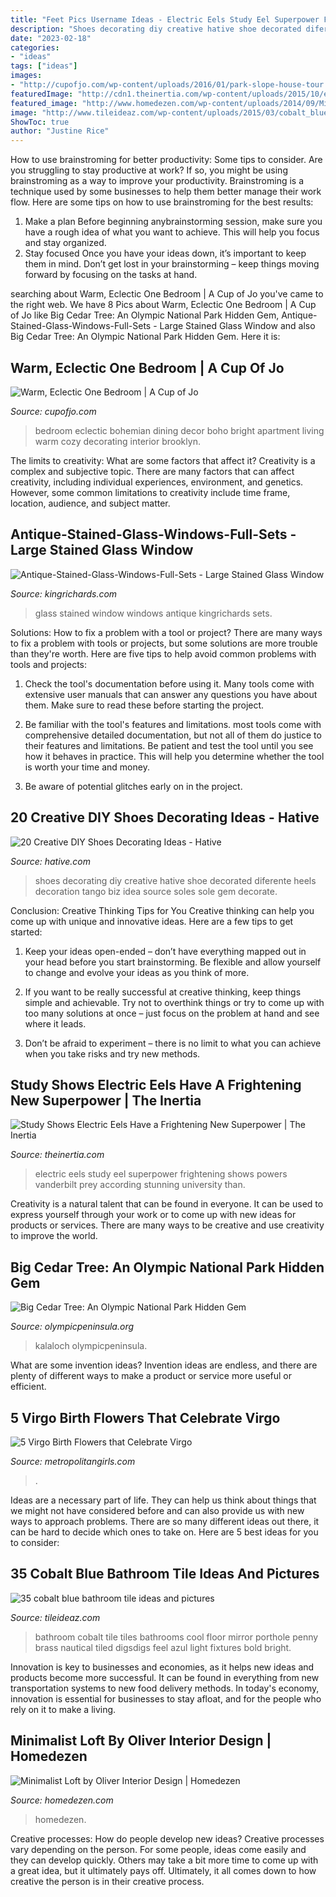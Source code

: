 ```yaml
---
title: "Feet Pics Username Ideas - Electric Eels Study Eel Superpower Frightening Shows Powers Vanderbilt Prey According Stunning University Than"
description: "Shoes decorating diy creative hative shoe decorated diferente heels decoration tango biz idea source soles sole gem decorate"
date: "2023-02-18"
categories:
- "ideas"
tags: ["ideas"]
images:
- "http://cupofjo.com/wp-content/uploads/2016/01/park-slope-house-tour.jpg"
featuredImage: "http://cdn1.theinertia.com/wp-content/uploads/2015/10/electric-eel.jpg"
featured_image: "http://www.homedezen.com/wp-content/uploads/2014/09/Minimalist-Loft-by-Oliver-Interior-Design-16.jpg"
image: "http://www.tileideaz.com/wp-content/uploads/2015/03/cobalt_blue_bathroom_tile_9.jpg"
ShowToc: true
author: "Justine Rice"
---
```



How to use brainstroming for better productivity: Some tips to consider.
Are you struggling to stay productive at work? If so, you might be using brainstroming as a way to improve your productivity. Brainstroming is a technique used by some businesses to help them better manage their work flow. Here are some tips on how to use brainstroming for the best results: 
1) Make a plan 
Before beginning anybrainstorming session, make sure you have a rough idea of what you want to achieve. This will help you focus and stay organized. 
2) Stay focused 
Once you have your ideas down, it’s important to keep them in mind. Don’t get lost in your brainstorming – keep things moving forward by focusing on the tasks at hand.

	

		
searching about Warm, Eclectic One Bedroom | A Cup of Jo you've came to the right web. We have 8 Pics about Warm, Eclectic One Bedroom | A Cup of Jo like Big Cedar Tree: An Olympic National Park Hidden Gem, Antique-Stained-Glass-Windows-Full-Sets - Large Stained Glass Window and also Big Cedar Tree: An Olympic National Park Hidden Gem. Here it is:
		
    
## Warm, Eclectic One Bedroom | A Cup Of Jo

<img loading=lazy src="http://cupofjo.com/wp-content/uploads/2016/01/park-slope-house-tour.jpg" onerror="this.onerror=null;this.src='https://tse3.mm.bing.net/th?id=OIP.ZKSGG6y454wWJPKQ5ziqmwHaKt&amp;pid=15.1';" alt="Warm, Eclectic One Bedroom | A Cup of Jo">

_Source: cupofjo.com_

>bedroom eclectic bohemian dining decor boho bright apartment living warm cozy decorating interior brooklyn. 

	

The limits to creativity: What are some factors that affect it?
Creativity is a complex and subjective topic. There are many factors that can affect creativity, including individual experiences, environment, and genetics. However, some common limitations to creativity include time frame, location, audience, and subject matter.

    
## Antique-Stained-Glass-Windows-Full-Sets - Large Stained Glass Window

<img loading=lazy src="https://www.kingrichards.com/pics/db/products/14927/Large-Stained-Glass-Window-50405.jpg" onerror="this.onerror=null;this.src='https://tse4.mm.bing.net/th?id=OIP.C51WTrVmCe4wTHtvPH9EKAHaJ4&amp;pid=15.1';" alt="Antique-Stained-Glass-Windows-Full-Sets - Large Stained Glass Window">

_Source: kingrichards.com_

>glass stained window windows antique kingrichards sets. 

	

Solutions: How to fix a problem with a tool or project?
There are many ways to fix a problem with tools or projects, but some solutions are more trouble than they're worth. Here are five tips to help avoid common problems with tools and projects:
1. Check the tool's documentation before using it. Many tools come with extensive user manuals that can answer any questions you have about them. Make sure to read these before starting the project.

2. Be familiar with the tool's features and limitations. most tools come with comprehensive detailed documentation, but not all of them do justice to their features and limitations. Be patient and test the tool until you see how it behaves in practice. This will help you determine whether the tool is worth your time and money.

3. Be aware of potential glitches early on in the project.

    
## 20 Creative DIY Shoes Decorating Ideas - Hative

<img loading=lazy src="https://hative.com/wp-content/uploads/2014/07/shoes-decorating-ideas/8-shoes-decorating-ideas.jpg" onerror="this.onerror=null;this.src='https://tse2.mm.bing.net/th?id=OIP.ATVj1w82Yht3MjnvG5GkmAHaLI&amp;pid=15.1';" alt="20 Creative DIY Shoes Decorating Ideas - Hative">

_Source: hative.com_

>shoes decorating diy creative hative shoe decorated diferente heels decoration tango biz idea source soles sole gem decorate. 

	

Conclusion: Creative Thinking Tips for You
Creative thinking can help you come up with unique and innovative ideas. Here are a few tips to get started:
1. Keep your ideas open-ended – don’t have everything mapped out in your head before you start brainstorming. Be flexible and allow yourself to change and evolve your ideas as you think of more.

2. If you want to be really successful at creative thinking, keep things simple and achievable. Try not to overthink things or try to come up with too many solutions at once – just focus on the problem at hand and see where it leads.

3. Don’t be afraid to experiment – there is no limit to what you can achieve when you take risks and try new methods.

    
## Study Shows Electric Eels Have A Frightening New Superpower | The Inertia

<img loading=lazy src="http://cdn1.theinertia.com/wp-content/uploads/2015/10/electric-eel.jpg" onerror="this.onerror=null;this.src='https://tse2.mm.bing.net/th?id=OIP.TVwJI_KtCUAnuHhSFu2OsgHaES&amp;pid=15.1';" alt="Study Shows Electric Eels Have a Frightening New Superpower | The Inertia">

_Source: theinertia.com_

>electric eels study eel superpower frightening shows powers vanderbilt prey according stunning university than. 

	

Creativity is a natural talent that can be found in everyone. It can be used to express yourself through your work or to come up with new ideas for products or services. There are many ways to be creative and use creativity to improve the world.

    
## Big Cedar Tree: An Olympic National Park Hidden Gem

<img loading=lazy src="http://olympicpeninsula.org/wp-content/uploads/2020/06/Big-Cedar-Tree-2-Cropped-scaled.jpg" onerror="this.onerror=null;this.src='https://tse1.mm.bing.net/th?id=OIP.oVXzaOegkYSdR7rONNT6zwHaFg&amp;pid=15.1';" alt="Big Cedar Tree: An Olympic National Park Hidden Gem">

_Source: olympicpeninsula.org_

>kalaloch olympicpeninsula. 

	

What are some invention ideas?
Invention ideas are endless, and there are plenty of different ways to make a product or service more useful or efficient.

    
## 5 Virgo Birth Flowers That Celebrate Virgo

<img loading=lazy src="https://metropolitangirls.com/wp-content/uploads/2021/03/virgo-birth-flowers-featured-image-chrysanthemum.jpg" onerror="this.onerror=null;this.src='https://tse2.mm.bing.net/th?id=OIP.EihqdKtxNyKpXzaVc2dWkQHaFS&amp;pid=15.1';" alt="5 Virgo Birth Flowers that Celebrate Virgo">

_Source: metropolitangirls.com_

>. 

	

Ideas are a necessary part of life. They can help us think about things that we might not have considered before and can also provide us with new ways to approach problems. There are so many different ideas out there, it can be hard to decide which ones to take on. Here are 5 best ideas for you to consider: 

    
## 35 Cobalt Blue Bathroom Tile Ideas And Pictures

<img loading=lazy src="http://www.tileideaz.com/wp-content/uploads/2015/03/cobalt_blue_bathroom_tile_9.jpg" onerror="this.onerror=null;this.src='https://tse2.mm.bing.net/th?id=OIP.LL6WHfNALBnezrg5xjmQpgHaL5&amp;pid=15.1';" alt="35 cobalt blue bathroom tile ideas and pictures">

_Source: tileideaz.com_

>bathroom cobalt tile tiles bathrooms cool floor mirror porthole penny brass nautical tiled digsdigs feel azul light fixtures bold bright. 

	

Innovation is key to businesses and economies, as it helps new ideas and products become more successful. It can be found in everything from new transportation systems to new food delivery methods. In today's economy, innovation is essential for businesses to stay afloat, and for the people who rely on it to make a living.

    
## Minimalist Loft By Oliver Interior Design | Homedezen

<img loading=lazy src="http://www.homedezen.com/wp-content/uploads/2014/09/Minimalist-Loft-by-Oliver-Interior-Design-16.jpg" onerror="this.onerror=null;this.src='https://tse3.mm.bing.net/th?id=OIP.PDWu-7qU-dy7dZAi63Po0wHaE1&amp;pid=15.1';" alt="Minimalist Loft by Oliver Interior Design | Homedezen">

_Source: homedezen.com_

>homedezen. 

	

Creative processes: How do people develop new ideas?
Creative processes vary depending on the person. For some people, ideas come easily and they can develop quickly. Others may take a bit more time to come up with a great idea, but it ultimately pays off. Ultimately, it all comes down to how creative the person is in their creative process.

